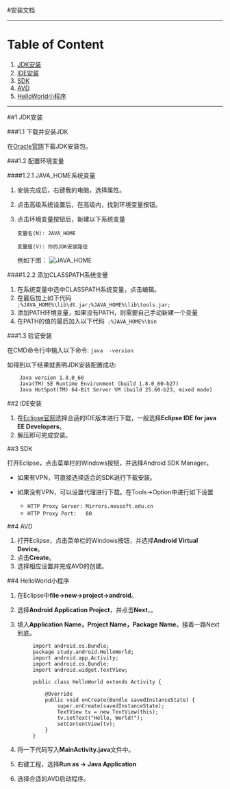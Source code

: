 #安装文档


----------

# Table of Content
1. [JDK安装](#sectionOne)
2. [IDE安装](#sectionTwo)
3. [SDK](#sectionThree)
4. [AVD](#sectionFour)
5. [HelloWorld小程序](#sectionFive)

----------


<a name="sectionOne"></a>
##1 JDK安装

###1.1 下载并安装JDK

在[Oracle官网](http://www.oracle.com/technetwork/java/javase/downloads/index.html)下载JDK安装包。

###1.2 配置环境变量

####1.2.1 JAVA_HOME系统变量

1. 安装完成后，右键我的电脑，选择属性。
2. 点击高级系统设置后，在高级内，找到环境变量按钮。
3. 点击环境变量按钮后，新建以下系统变量

	```变量名(N): JAVA_HOME```

	```变量值(V): 你的JDK安装路径```

	例如下图：
![JAVA_HOME](http://i.imgur.com/6FGWJrX.png)

####1.2.2 添加CLASSPATH系统变量
1. 在系统变量中选中CLASSPATH系统变量，点击编辑。
2. 在最后加上如下代码 ``` ;%JAVA_HOME%\lib\dt.jar;%JAVA_HOME%\lib\tools.jar;```
3. 添加PATH环境变量，如果没有PATH，则需要自己手动新建一个变量
4. 在PATH的值的最后加入以下代码``` ;%JAVA_HOME%\bin```

###1.3 验证安装

在CMD命令行中输入以下命令:
```java  -version```

如得到以下结果就表明JDK安装配置成功:

		Java version 1.8.0_60 
		Java(TM) SE Runtime Environment (build 1.8.0_60-b27)
		Java HotSpot(TM) 64-Bit Server VM (build 25.60-b23, mixed mode)



<a name="sectionTwo"></a>
##2 IDE安装

1. 在[Eclipse官网](http://www.eclipse.org/downloads/)选择合适的IDE版本进行下载，一般选择**Eclipse IDE for java EE Developers**。
2. 解压即可完成安装。


<a name="sectionThree"></a>
##3 SDK

打开Eclipse，点击菜单栏的Windows按钮，并选择Android SDK Manager。

- 如果有VPN，可直接选择适合的SDK进行下载安装。

- 如果没有VPN，可以设置代理进行下载。在Tools->Option中进行如下设置
	- ```HTTP Proxy Server: Mirrors.neusoft.edu.cn```
	- ```HTTP Proxy Port:   80```


<a name="sectionFour"></a>
##4 AVD

1. 打开Eclipse，点击菜单栏的Windows按钮，并选择**Android Virtual Device**。
2. 点击**Create**。
3. 选择相应设置并完成AVD的创建。

<a name="sectionFive"></a>
##4 HelloWorld小程序

1. 在Eclipse中**file->new->project->android**。
2. 选择**Android Application Project**，并点击**Next**，。
3. 填入**Application Name，Project Name，Package Name**。接着一路Next到底。

		    import android.os.Bundle;
			package study.android.HelloWorld;
		    import android.app.Activity;
		    import android.os.Bundle;
		    import android.widget.TextView;
		
			public class HelloWorld extends Activity {
		       
		        @Override
		        public void onCreate(Bundle savedInstanceState) {
		            super.onCreate(savedInstanceState);
		            TextView tv = new TextView(this);
		            tv.setText("Hello, World!");
		            setContentView(tv);
		        }
			}
4. 将一下代码写入**MainActivity.java**文件中。
5. 右键工程，选择**Run as -> Java Application**
6. 选择合适的AVD启动程序。

